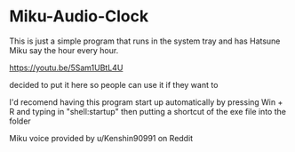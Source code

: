 # Miku-Audio-Clock

This is just a simple program that runs in the system tray and has Hatsune Miku say the hour every hour.

https://youtu.be/5Sam1UBtL4U

decided to put it here so people can use it if they want to 

I'd recomend having this program start up automatically by pressing
Win + R and typing in "shell:startup" then putting a shortcut of the exe file into the folder 


Miku voice provided by u/Kenshin90991 on Reddit 

